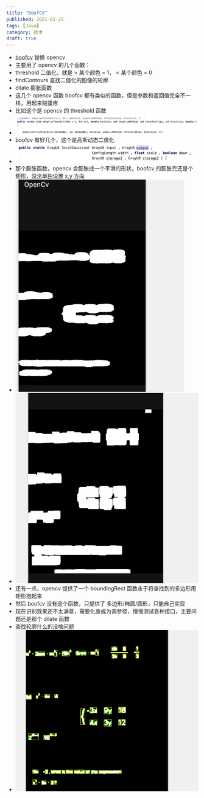 ```yaml
---
title: "BoofCV"
published: 2021-01-25
tags: [Java]
category: 技术
draft: true
---
```


- [boofcv](https://boofcv.org/index.php?title=Main_Page) 替换 opencv
- 主要用了 opencv 的几个函数：
- threshold 二值化，就是 > 某个颜色 = 1， < 某个颜色 = 0
- findContours 查找二值化的图像的轮廓
- dilate 膨胀函数
- 这几个 opencv 函数 boofcv 都有类似的函数，但是参数和返回值完全不一样，用起来贼蛋疼
- 比如这个是 opencv 的 threshold 函数
- ![img.png](img.png)
- boofcv 有好几个，这个是高斯动态二值化
- ![img_1.png](img_1.png)
- 那个膨胀函数，opencv 会膨胀成一个平滑的形状，boofcv 的膨胀完还是个矩形，没法单独设置 x,y 方向
- ![img_2.png](img_2.png)
- ![img_3.png](img_3.png)
- 还有一点，opencv 提供了一个 boundingRect 函数永于将查找到的多边形用矩形抱起来
- 然后 boofcv 没有这个函数，只提供了 多边形/椭圆/圆形，只能自己实现
- 现在识别效果还不太满意，需要化身成为调参怪，慢慢测试各种接口，主要问题还是那个 dilate 函数
- 查找轮廓什么的没啥问题
- ![img_4.png](img_4.png)